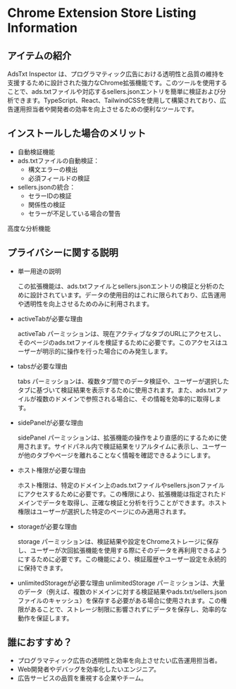 # Chrome Extension Store Listing Information

## アイテムの紹介

AdsTxt Inspector は、プログラマティック広告における透明性と品質の維持を支援するために設計された強力なChrome拡張機能です。このツールを使用することで、ads.txtファイルや対応するsellers.jsonエントリを簡単に検証および分析できます。TypeScript、React、TailwindCSSを使用して構築されており、広告運用担当者や開発者の効率を向上させるための便利なツールです。

## インストールした場合のメリット

- 自動検証機能
- ads.txtファイルの自動検証：
  - 構文エラーの検出
  - 必須フィールドの検証
- sellers.jsonの統合：
  - セラーIDの検証
  * 関係性の検証
  * セラーが不足している場合の警告

高度な分析機能

## プライバシーに関する説明

- 単一用途の説明

  この拡張機能は、ads.txtファイルとsellers.jsonエントリの検証と分析のために設計されています。データの使用目的はこれに限られており、広告運用や透明性を向上させるためのみに利用されます。

- activeTabが必要な理由

  activeTab パーミッションは、現在アクティブなタブのURLにアクセスし、そのページのads.txtファイルを検証するために必要です。このアクセスはユーザーが明示的に操作を行った場合にのみ発生します。

- tabsが必要な理由

  tabs パーミッションは、複数タブ間でのデータ検証や、ユーザーが選択したタブに基づいて検証結果を表示するために使用されます。また、ads.txtファイルが複数のドメインで参照される場合に、その情報を効率的に取得します。

- sidePanelが必要な理由

  sidePanel パーミッションは、拡張機能の操作をより直感的にするために使用されます。サイドパネル内で検証結果をリアルタイムに表示し、ユーザーが他のタブやページを離れることなく情報を確認できるようにします。

- ホスト権限が必要な理由

  ホスト権限は、特定のドメイン上のads.txtファイルやsellers.jsonファイルにアクセスするために必要です。この権限により、拡張機能は指定されたドメインでデータを取得し、正確な検証と分析を行うことができます。ホスト権限はユーザーが選択した特定のページにのみ適用されます。

- storageが必要な理由

  storage パーミッションは、検証結果や設定をChromeストレージに保存し、ユーザーが次回拡張機能を使用する際にそのデータを再利用できるようにするために必要です。この機能により、検証履歴やユーザー設定を永続的に保持できます。

- unlimitedStorageが必要な理由
  unlimitedStorage パーミッションは、大量のデータ（例えば、複数のドメインに対する検証結果やads.txt/sellers.jsonファイルのキャッシュ）を保存する必要がある場合に使用されます。この権限があることで、ストレージ制限に影響されずにデータを保存し、効率的な動作を保証します。

## 誰におすすめ？

- プログラマティック広告の透明性と効率を向上させたい広告運用担当者。
- Web開発者やデバッグを効率化したいエンジニア。
- 広告サービスの品質を重視する企業やチーム。
